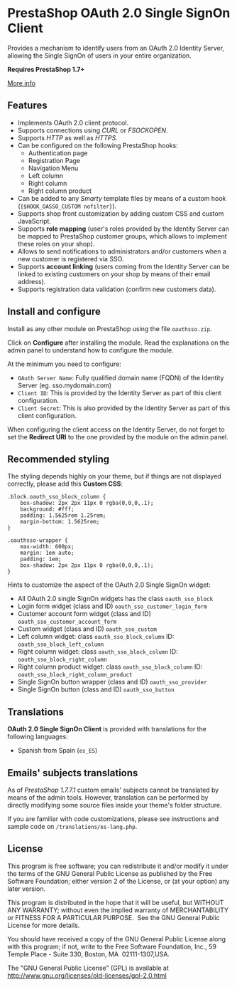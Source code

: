 # PrestaShop OAuth 2.0 Single SignOn Client
Provides a mechanism to identify users from an OAuth 2.0 Identity Server, allowing the Single SignOn of users in your entire organization.

**Requires PrestaShop 1.7+**

[More info](https://fishandbits.es/modulo-prestashop-cliente-oauth-single-signon/ "Carlos' personal blog - Spanish")

## Features

* Implements OAuth 2.0 client protocol.
* Supports connections using _CURL_ or _FSOCKOPEN_.
* Supports _HTTP_ as well as _HTTPS_.
* Can be configured on the following PrestaShop hooks:
	* Authentication page
	* Registration Page
	* Navigation Menu
	* Left column
	* Right column
	* Right column product
* Can be added to any _Smarty_ template files by means of a custom hook (`{$HOOK_OASSO_CUSTOM nofilter}`).
* Supports shop front customization by adding custom CSS and custom JavaScript.
* Supports **role mapping** (user's roles provided by the Identity Server can be mapped to PrestaShop customer groups, which allows to implement these roles on your shop).
* Allows to send notifications to administrators and/or customers when a new customer is registered via SSO.
* Supports **account linking** (users coming from the Identity Server can be linked to existing customers on your shop by means of their email address).
* Supports registration data validation (confirm new customers data).

## Install and configure

Install as any other module on PrestaShop using the file `oauthsso.zip`.

Click on **Configure** after installing the module. Read the explanations on the admin panel to understand how to configure the module.

At the minimum you need to configure:
* `OAuth Server Name`: Fully qualified domain name (FQDN) of the Identity Server (eg. sso.mydomain.com)
* `Client ID`: This is provided by the Identity Server as part of this client configuration.
* `Client Secret`: This is also provided by the Identity Server as part of this client configuration.

When configuring the client access on the Identity Server, do not forget to set the **Redirect URI** to the one provided by the module on the admin panel.

## Recommended styling

The styling depends highly on your theme, but if things are not displayed correctly, please add this **Custom CSS**:

```
.block.oauth_sso_block_column {
    box-shadow: 2px 2px 11px 0 rgba(0,0,0,.1);
    background: #fff;
    padding: 1.5625rem 1.25rem;
    margin-bottom: 1.5625rem;
}

.oauthsso-wrapper {
    max-width: 600px;
    margin: 1em auto;
    padding: 1em;
    box-shadow: 2px 2px 11px 0 rgba(0,0,0,.1);
}
```
Hints to customize the aspect of the OAuth 2.0 Single SignOn widget:

* All OAuth 2.0 single SignOn widgets has the class `oauth_sso_block`
* Login form widget (class and ID) `oauth_sso_customer_login_form`
* Customer account form widget (class and ID) `oauth_sso_customer_account_form`
* Custom widget (class and ID) `oauth_sso_custom`
* Left column widget: class `oauth_sso_block_column` ID: `oauth_sso_block_left_column`
* Right column widget: class `oauth_sso_block_column` ID: `oauth_sso_block_right_column`
* Right column product widget: class `oauth_sso_block_column` ID: `oauth_sso_block_right_column_product`
* Single SignOn button wrapper (class and ID) `oauth_sso_provider`
* Single SignOn button (class and ID) `oauth_sso_button`

## Translations

**OAuth 2.0 Single SignOn Client** is provided with translations for the following languages:

* Spanish from Spain (`es_ES`)

## Emails' subjects translations

As of _PrestaShop 1.7.7.1_ custom emails' subjects cannot be translated by means of the admin tools. However, translation can be performed by directly modifying some source files inside your theme's folder structure.

If you are familiar with code customizations, please see instructions and sample code on `/translations/es-lang.php`.

## License

This program is free software; you can redistribute it and/or modify it under the terms of the GNU General Public License as published by the Free Software Foundation; either version 2 of the License, or (at your option) any later version.

This program is distributed in the hope that it will be useful, but WITHOUT ANY WARRANTY; without even the implied warranty of MERCHANTABILITY or FITNESS FOR A PARTICULAR PURPOSE.  See the GNU General Public License for more details.

You should have received a copy of the GNU General Public License along with this program; if not, write to the Free Software Foundation, Inc., 59 Temple Place - Suite 330, Boston, MA  02111-1307,USA.

The "GNU General Public License" (GPL) is available at http://www.gnu.org/licenses/old-licenses/gpl-2.0.html
